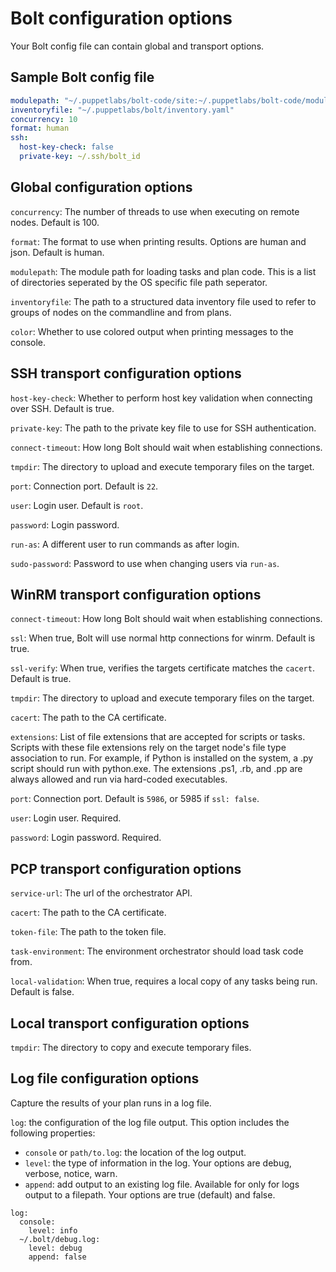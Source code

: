 
# Bolt configuration options

Your Bolt config file can contain global and transport options.


## Sample Bolt config file

```yaml
modulepath: "~/.puppetlabs/bolt-code/site:~/.puppetlabs/bolt-code/modules"
inventoryfile: "~/.puppetlabs/bolt/inventory.yaml"
concurrency: 10
format: human
ssh:
  host-key-check: false
  private-key: ~/.ssh/bolt_id
```


## Global configuration options

`concurrency`: The number of threads to use when executing on remote nodes. Default is 100.

`format`: The format to use when printing results. Options are human and json. Default is human.

`modulepath`: The module path for loading tasks and plan code. This is a list of
directories seperated by the OS specific file path seperator.

`inventoryfile`: The path to a structured data inventory file used to refer to
groups of nodes on the commandline and from plans.

`color`: Whether to use colored output when printing messages to the console.

## SSH transport configuration options

`host-key-check`: Whether to perform host key validation when connecting over SSH. Default is true.

`private-key`: The path to the private key file to use for SSH authentication.

`connect-timeout`: How long Bolt should wait when establishing connections.

`tmpdir`: The directory to upload and execute temporary files on the target.

`port`: Connection port. Default is `22`.

`user`: Login user. Default is `root`.

`password`: Login password.

`run-as`: A different user to run commands as after login.

`sudo-password`: Password to use when changing users via `run-as`.


## WinRM transport configuration options
`connect-timeout`: How long Bolt should wait when establishing connections.

`ssl`: When true, Bolt will use normal http connections for winrm. Default is true.

`ssl-verify`: When true, verifies the targets certificate matches the `cacert`. Default is true.

`tmpdir`: The directory to upload and execute temporary files on the target.

`cacert`: The path to the CA certificate.

`extensions`: List of file extensions that are accepted for scripts or tasks.
Scripts with these file extensions rely on the target node's file type
association to run. For example, if Python is installed on the system, a .py
script should run with python.exe. The extensions .ps1, .rb, and .pp are
always allowed and run via hard-coded executables.

`port`: Connection port. Default is `5986`, or 5985 if `ssl: false`.

`user`: Login user. Required.

`password`: Login password. Required.


## PCP transport configuration options

`service-url`: The url of the orchestrator API.

`cacert`: The path to the CA certificate.

`token-file`: The path to the token file.

`task-environment`: The environment orchestrator should load task code from.

`local-validation`: When true, requires a local copy of any tasks being run. Default is false.


## Local transport configuration options

`tmpdir`: The directory to copy and execute temporary files.


## Log file configuration options

Capture the results of your plan runs in a log file.

`log`: the configuration of the log file output. This option includes the following properties:

- `console` or `path/to.log`: the location of the log output.
- `level`: the type of information in the log. Your options are debug, verbose, notice, warn.
- `append`: add output to an existing log file. Available for only for logs output to a filepath. Your options are true (default) and false.

```
log:
  console:
    level: info
  ~/.bolt/debug.log:
    level: debug
    append: false
```

